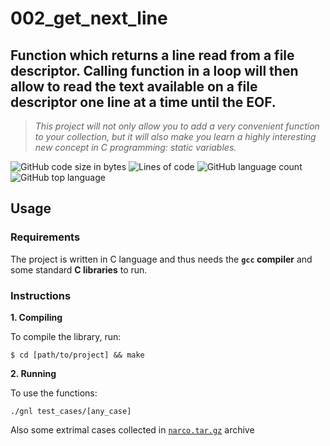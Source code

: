 # 002_get_next_line
## Function which returns a line read from a file descriptor. Calling function in a loop will then allow to read the text available on a file descriptor one line at a time until the EOF.

>_This project will not only allow you to add a very convenient function to your collection, but it will also make you learn a highly interesting new concept in C programming: static variables._

![GitHub code size in bytes](https://img.shields.io/github/languages/code-size/sapogov1978/002_get_next_line?style=for-the-badge)
![Lines of code](https://img.shields.io/tokei/lines/github/sapogov1978/002_get_next_line?style=for-the-badge)
![GitHub language count](https://img.shields.io/github/languages/count/sapogov1978/002_get_next_line?style=for-the-badge)
![GitHub top language](https://img.shields.io/github/languages/top/sapogov1978/002_get_next_line?style=for-the-badge)

## Usage

### Requirements

The project is written in C language and thus needs the **`gcc` compiler** and some standard **C libraries** to run.

### Instructions

**1. Compiling**

To compile the library, run:

```shell
$ cd [path/to/project] && make
```

**2. Running**

To use the functions:

```shell
./gnl test_cases/[any_case]
```
Also some extrimal cases collected in [`narco.tar.gz`](test_cases/narco.tar.gz) archive
